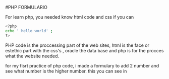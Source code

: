 #PHP FORMULARIO

For learn php, you needed know html code and css if you can

```bash
<?php
echo ' hello world' ;
?>
```
PHP code is the  proccessing part of the web sites, html is the face or estethic part with the css's , oracle the data base and php is for the procces what the website needed.

for my fisrt practice of php code, i made a formulary  to add 2 number and see what number is the higher number. this you can see in 


